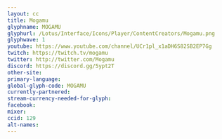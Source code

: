 ```yaml
---
layout: cc
title: Mogamu
glyphname: MOGAMU
glyphurl: /Lotus/Interface/Icons/Player/ContentCreators/Mogamu.png
glyphwave: 1
youtube: https://www.youtube.com/channel/UCr1pl_x1aDH6S82SB2EP7Gg
twitch: https://twitch.tv/mogamu
twitter: http://twitter.com/Mogamu
discord: https://discord.gg/5ypt2T
other-site:
primary-language:
global-glyph-code: MOGAMU
currently-partnered:
stream-currency-needed-for-glyph:
facebook:
mixer:
ccid: 129
alt-names:
---
```

